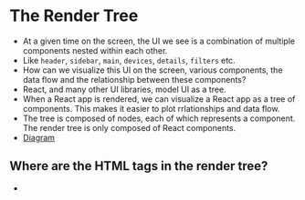 # The Render Tree 

- At a given time on the screen, the UI we see is a combination of multiple components nested within each other.
- Like `header`, `sidebar`, `main`, `devices`, `details`, `filters` etc.
- How can we visualize this UI on the screen, various components, the data flow and the relationship between these components?
- React, and many other UI libraries, model UI as a tree.
- When a React app is rendered, we can visualize a React app as a tree of components. This makes it easier to plot rrlationships and data flow.
- The tree is composed of nodes, each of which represents a component. The render tree is only composed of React components.
- [Diagram](https://react.dev/learn/understanding-your-ui-as-a-tree#the-render-tree)


## Where are the HTML tags in the render tree? 

- 
